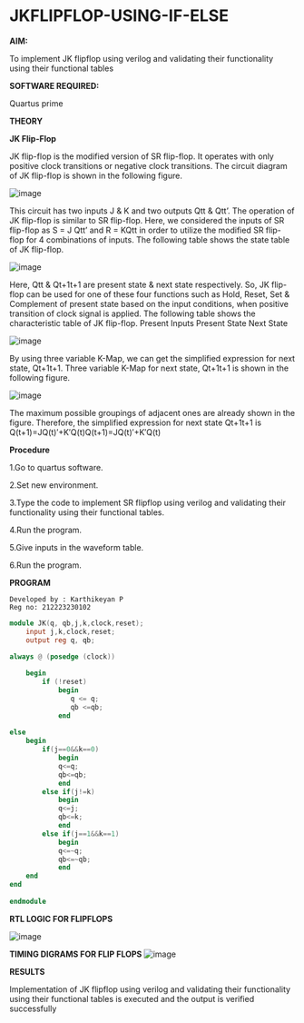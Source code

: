 # JKFLIPFLOP-USING-IF-ELSE

**AIM:** 

To implement  JK flipflop using verilog and validating their functionality using their functional tables

**SOFTWARE REQUIRED:**

Quartus prime

**THEORY**

**JK Flip-Flop**

JK flip-flop is the modified version of SR flip-flop. It operates with only positive clock transitions or negative clock transitions. The circuit diagram of JK flip-flop is shown in the following figure.

![image](https://github.com/karthikeyanpachiyappan/JKFLIPFLOP-USING-IF-ELSE/assets/155143878/d989eadc-c2f4-46ff-9f8b-dd8e0564dddc)



This circuit has two inputs J & K and two outputs Qtt & Qtt’. The operation of JK flip-flop is similar to SR flip-flop. Here, we considered the inputs of SR flip-flop as S = J Qtt’ and R = KQtt in order to utilize the modified SR flip-flop for 4 combinations of inputs. The following table shows the state table of JK flip-flop.

![image](https://github.com/karthikeyanpachiyappan/JKFLIPFLOP-USING-IF-ELSE/assets/155143878/5d9112fe-78c3-4088-9de2-56dc4a96deb1)

 
Here, Qtt & Qt+1t+1 are present state & next state respectively. So, JK flip-flop can be used for one of these four functions such as Hold, Reset, Set & Complement of present state based on the input conditions, when positive transition of clock signal is applied. The following table shows the characteristic table of JK flip-flop. Present Inputs Present State Next State
 
![image](https://github.com/karthikeyanpachiyappan/JKFLIPFLOP-USING-IF-ELSE/assets/155143878/c924ba45-cc55-47f9-ad75-ef395f585682)


By using three variable K-Map, we can get the simplified expression for next state, Qt+1t+1. Three variable K-Map for next state, Qt+1t+1 is shown in the following figure.
 
![image](https://github.com/karthikeyanpachiyappan/JKFLIPFLOP-USING-IF-ELSE/assets/155143878/4269e9f5-51ab-4c66-b53b-e67089a85e1c)


The maximum possible groupings of adjacent ones are already shown in the figure. Therefore, the simplified expression for next state Qt+1t+1 is Q(t+1)=JQ(t)′+K′Q(t)Q(t+1)=JQ(t)′+K′Q(t)

**Procedure**

1.Go to quartus software.  

2.Set new environment.

3.Type the code to implement SR flipflop using verilog and validating their functionality using their functional tables.

 4.Run the program.
 
 5.Give inputs in the waveform table.
 
 6.Run the program.
 
**PROGRAM**

```
Developed by : Karthikeyan P
Reg no: 212223230102
```
```verilog
module JK(q, qb,j,k,clock,reset);
    input j,k,clock,reset;
    output reg q, qb;
	 
always @ (posedge (clock))

    begin 
        if (!reset)
            begin
               q <= q;
               qb <=qb;
            end   
        
else
	begin
		if(j==0&&k==0)
			begin
			q<=q;
			qb<=qb;
			end
		else if(j!=k)
			begin
			q<=j;
			qb<=k;
			end
		else if(j==1&&k==1)
			begin
			q<=~q;
			qb<=~qb;
			end
	end
end
            
endmodule
```
**RTL LOGIC FOR FLIPFLOPS**

![image](https://github.com/karthikeyanpachiyappan/JKFLIPFLOP-USING-IF-ELSE/assets/155143878/d367ba15-25ee-4630-a05a-0626fafbdbdc)



**TIMING DIGRAMS FOR FLIP FLOPS**
![image](https://github.com/karthikeyanpachiyappan/JKFLIPFLOP-USING-IF-ELSE/assets/155143878/be38b0e6-1139-407a-ba1e-6cb6b9b25c27)



**RESULTS**


 Implementation of JK flipflop using verilog and validating their functionality using their functional tables is executed and the output is verified successfully
